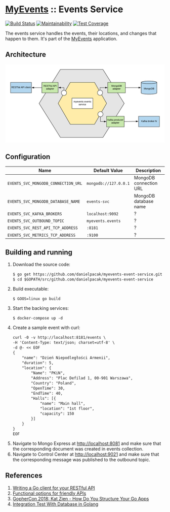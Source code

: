 # [MyEvents](https://github.com/danielpacak/myevents) :: Events Service

[![Build Status](https://travis-ci.org/danielpacak/myevents-events-service.svg?branch=master)](https://travis-ci.org/danielpacak/myevents-events-service)
[![Maintainability](https://api.codeclimate.com/v1/badges/dcb05fb58271dc0f5006/maintainability)](https://codeclimate.com/github/danielpacak/myevents-events-service/maintainability)
[![Test Coverage](https://api.codeclimate.com/v1/badges/dcb05fb58271dc0f5006/test_coverage)](https://codeclimate.com/github/danielpacak/myevents-events-service/test_coverage)

The events service handles the events, their locations, and changes that happen to them.
It's part of the [MyEvents](https://github.com/danielpacak/myevents) application.

## Architecture

![Architecture](docs/architecture.png)

## Configuration

| Name                                | Default Value         | Description            |
|-------------------------------------|-----------------------|------------------------|
| `EVENTS_SVC_MONGODB_CONNECTION_URL` | `mongodb://127.0.0.1` | MongoDB connection URL |
| `EVENTS_SVC_MONGODB_DATABASE_NAME`  | `events-svc`          | MongoDB database name  |
| `EVENTS_SVC_KAFKA_BROKERS`          | `localhost:9092`      | ? |
| `EVENTS_SVC_OUTBOUND_TOPIC`         | `myevents.events`     | ? |
| `EVENTS_SVC_REST_API_TCP_ADDRESS`   | `:8181`               | ? |
| `EVENTS_SVC_METRICS_TCP_ADDRESS`    | `:9100`               | ? |

## Building and running

1. Download the source code:
   ```
   $ go get https://github.com/danielpacak/myevents-event-service.git
   $ cd $GOPATH/src/github.com/danielpacak/myevents-event-service
   ```
2. Build executable:
   ```
   $ GOOS=linux go build
   ```
3. Start the backing services:
   ```
   $ docker-compose up -d
   ```
4. Create a sample event with curl:
   ```
   curl -0 -v http://localhost:8181/events \
   -H 'Content-Type: text/json; charset=utf-8' \
   -d @- << EOF
   {
       "name": "Dzień Niepodległości Armenii",
       "duration": 5,
       "location": {
           "Name": "PKiN",
           "Address": "Plac Defilad 1, 00-901 Warszawa",
           "Country": "Poland",
           "OpenTime": 30,
           "EndTime": 40,
           "Halls": [{
               "name": "Main hall",
               "location": "1st floor",
               "capacity": 150
           }]
       }
   }
   EOF
   ```
5. Navigate to Mongo Express at [http://localhost:8081](http://localhost:8081) and make sure
   that the corresponding document was created in events collection.
6. Navigate to Control Center at [http://localhost:9021](http://localhost:9021) and make sure
   that the corresponding message was published to the outbound topic.

## References

1. [Writing a Go client for your RESTful API](https://medium.com/@marcus.olsson/writing-a-go-client-for-your-restful-api-c193a2f4998c)
2. [Functional options for friendly APIs](https://dave.cheney.net/2014/10/17/functional-options-for-friendly-apis)
3. [GopherCon 2018: Kat Zien - How Do You Structure Your Go Apps](https://www.youtube.com/watch?v=oL6JBUk6tj0)
4. [Integration Test With Database in Golang](https://hackernoon.com/integration-test-with-database-in-golang-355dc123fdc9)
